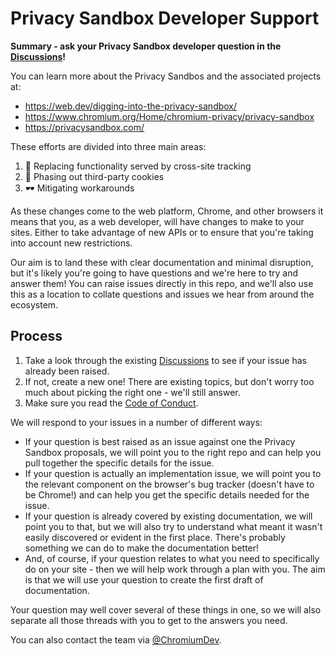 # Privacy Sandbox Developer Support

**Summary - ask your Privacy Sandbox developer question in the [Discussions](/discussions)!**

You can learn more about the Privacy Sandbos and the associated projects at:

* https://web.dev/digging-into-the-privacy-sandbox/
* https://www.chromium.org/Home/chromium-privacy/privacy-sandbox
* https://privacysandbox.com/

These efforts are divided into three main areas:

1. 🧰 Replacing functionality served by cross-site tracking
2. 🍪 Phasing out third-party cookies
3. 🕶️ Mitigating workarounds

As these changes come to the web platform, Chrome, and other browsers it means
that you, as a web developer, will have changes to make to your sites. Either to
take advantage of new APIs or to ensure that you're taking into account
new restrictions.

Our aim is to land these with clear documentation and minimal disruption, but
it's likely you're going to have questions and we're here to try and answer
them! You can raise issues directly in this repo, and we'll also use this as a
location to collate questions and issues we hear from around the ecosystem.

## Process

1. Take a look through the existing [Discussions](/discussions) to see if your
   issue has already been raised.
2. If not, create a new one! There are existing topics, but don't worry too much
   about picking the right one - we'll still answer.
3. Make sure you read the [Code of Conduct](/code-of-conduct.md).

We will respond to your issues in a number of different ways:

* If your question is best raised as an issue against one the Privacy Sandbox
  proposals, we will point you to the right repo and can help you pull together
  the specific details for the issue.
* If your question is actually an implementation issue, we will point you to the
  relevant component on the browser's bug tracker (doesn't have to be Chrome!)
  and can help you get the specific details needed for the issue.
* If your question is already covered by existing documentation, we will point
  you to that, but we will also try to understand what meant it wasn't easily
  discovered or evident in the first place. There's probably something we can do
  to make the documentation better!
* And, of course, if your question relates to what you need to specifically do
  on your site - then we will help work through a plan with you. The aim is that
  we will use your question to create the first draft of documentation.

Your question may well cover several of these things in one, so we will also
separate all those threads with you to get to the answers you need.

You can also contact the team via
[@ChromiumDev](https://twitter.com/ChromiumDev).
